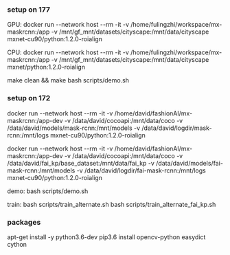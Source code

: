 ### setup on 177

GPU:
docker run --network host --rm -it -v /home/fulingzhi/workspace/mx-maskrcnn:/app -v /mnt/gf_mnt/datasets/cityscape:/mnt/data/cityscape mxnet-cu90/python:1.2.0-roialign

CPU:
docker run --network host --rm -it -v /home/fulingzhi/workspace/mx-maskrcnn:/app -v /mnt/gf_mnt/datasets/cityscape:/mnt/data/cityscape mxnet/python:1.2.0-roialign

make clean && make
bash scripts/demo.sh

### setup on 172

docker run --network host --rm -it -v /home/david/fashionAI/mx-maskrcnn:/app-dev -v /data/david/cocoapi:/mnt/data/coco -v /data/david/models/mask-rcnn:/mnt/models -v /data/david/logdir/mask-rcnn:/mnt/logs mxnet-cu90/python:1.2.0-roialign

docker run --network host --rm -it -v /home/david/fashionAI/mx-maskrcnn:/app-dev -v /data/david/cocoapi:/mnt/data/coco -v /data/david/fai_kp/base_dataset:/mnt/data/fai_kp -v /data/david/models/fai-mask-rcnn:/mnt/models -v /data/david/logdir/fai-mask-rcnn:/mnt/logs mxnet-cu90/python:1.2.0-roialign


demo:
bash scripts/demo.sh

train:
bash scripts/train_alternate.sh
bash scripts/train_alternate_fai_kp.sh

### packages

apt-get install -y python3.6-dev
pip3.6 install opencv-python easydict cython

